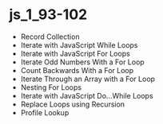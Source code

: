 # js_1_93-102
* Record Collection
* Iterate with JavaScript While Loops
* Iterate with JavaScript For Loops
* Iterate Odd Numbers With a For Loop
* Count Backwards With a For Loop
* Iterate Through an Array with a For Loop
* Nesting For Loops
* Iterate with JavaScript Do...While Loops
* Replace Loops using Recursion
* Profile Lookup
